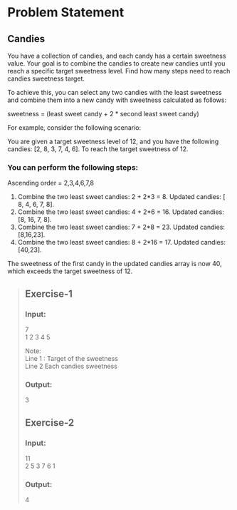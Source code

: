 # Problem Statement
## Candies
You have a collection of candies, and each candy has a certain sweetness value. Your goal is to combine the candies to create new candies until you reach a specific target sweetness level. Find how many steps need to reach candies sweetness target.

To achieve this, you can select any two candies with the least sweetness and combine them into a new candy with sweetness calculated as follows:  

sweetness = (least sweet candy + 2 * second least sweet candy)  

For example, consider the following scenario:  

You are given a target sweetness level of 12, and you have the following candies: [2, 8, 3, 7, 4, 6]. To reach the target sweetness of 12.

### You can perform the following steps:
Ascending order = 2,3,4,6,7,8  

1. Combine the two least sweet candies: 2 + 2*3 = 8. Updated candies: [ 8, 4, 6, 7, 8].
2. Combine the two least sweet candies: 4 + 2*6 = 16. Updated candies: [8, 16, 7, 8].
3. Combine the two least sweet candies: 7 + 2*8 = 23. Updated candies: [8,16,23].
4. Combine the two least sweet candies: 8 + 2*16 = 17. Updated candies: [40,23].

The sweetness of the first candy in the updated candies array is now 40, which exceeds the target sweetness of 12.  

>## Exercise-1
>### Input:
>7  
>1 2 3 4 5
>  
>Note:  
>Line 1 : Target of the sweetness  
>Line 2 Each candies sweetness
>### Output:
>3
>## Exercise-2
>### Input:
>11  
>2 5 3 7 6 1
>### Output:
>4
